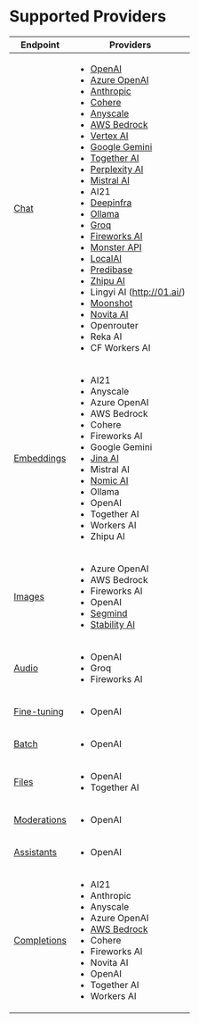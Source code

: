 # Supported Providers

| Endpoint                                 | Providers                                                                                                                                                                                                                                                                                                                                                                                                                                                                                                                                                                                                                                                                                                                                                                                                                                                                                                                                                                                                                                                                                                                                                                                                                                                                                                                                                                                                                                                                                                                                                                                                                                                                                                                                              |
| ---------------------------------------- | ------------------------------------------------------------------------------------------------------------------------------------------------------------------------------------------------------------------------------------------------------------------------------------------------------------------------------------------------------------------------------------------------------------------------------------------------------------------------------------------------------------------------------------------------------------------------------------------------------------------------------------------------------------------------------------------------------------------------------------------------------------------------------------------------------------------------------------------------------------------------------------------------------------------------------------------------------------------------------------------------------------------------------------------------------------------------------------------------------------------------------------------------------------------------------------------------------------------------------------------------------------------------------------------------------------------------------------------------------------------------------------------------------------------------------------------------------------------------------------------------------------------------------------------------------------------------------------------------------------------------------------------------------------------------------------------------------------------------------------------------------ |
| [Chat](chat.md)                          | <ul><li><a href="../welcome/integration-guides/openai.md">OpenAI</a></li><li><a href="../welcome/integration-guides/azure-openai.md">Azure OpenAI</a></li><li><a href="../welcome/integration-guides/anthropic.md">Anthropic</a></li><li><a href="../welcome/integration-guides/cohere.md">Cohere</a></li><li><a href="../welcome/integration-guides/anyscale-llama2-mistral-zephyr.md">Anyscale</a></li><li><a href="../welcome/integration-guides/aws-bedrock.md">AWS Bedrock</a></li><li><a href="../welcome/integration-guides/vercel.md">Vertex AI</a></li><li><a href="../welcome/integration-guides/gemini.md">Google Gemini</a></li><li><a href="../welcome/integration-guides/together-ai.md">Together AI</a></li><li><a href="../welcome/integration-guides/perplexity-ai.md">Perplexity AI</a></li><li><a href="../welcome/integration-guides/mistral-ai.md">Mistral AI</a></li><li>AI21</li><li><a href="../welcome/integration-guides/deepinfra.md">Deepinfra</a></li><li><a href="../welcome/integration-guides/ollama.md">Ollama</a></li><li><a href="../welcome/integration-guides/groq.md">Groq</a></li><li><a href="../welcome/integration-guides/fireworks.md">Fireworks AI</a></li><li><a href="../welcome/integration-guides/monster-api.md">Monster API</a></li><li><a href="../welcome/integration-guides/local-ai.md">LocalAI</a></li><li><a href="../welcome/integration-guides/predibase.md">Predibase</a></li><li><a href="../welcome/integration-guides/zhipu.md">Zhipu AI</a></li><li>Lingyi AI (<a href="http://01.ai/">http://01.ai/</a>)</li><li><a href="https://www.moonshot.cn/">Moonshot</a></li><li><a href="https://novita.ai/">Novita AI</a></li><li>Openrouter</li><li>Reka AI</li><li>CF Workers AI</li></ul> |
| [Embeddings](embeddings.md)              | <ul><li>AI21</li><li>Anyscale</li><li>Azure OpenAI</li><li>AWS Bedrock</li><li>Cohere</li><li>Fireworks AI</li><li>Google Gemini</li><li><a href="../welcome/integration-guides/jina-ai.md">Jina AI</a></li><li>Mistral AI</li><li><a href="../welcome/integration-guides/nomic.md">Nomic AI</a></li><li>Ollama</li><li>OpenAI</li><li>Together AI</li><li>Workers AI</li><li>Zhipu AI</li></ul>                                                                                                                                                                                                                                                                                                                                                                                                                                                                                                                                                                                                                                                                                                                                                                                                                                                                                                                                                                                                                                                                                                                                                                                                                                                                                                                                                       |
| [Images](images/)                        | <ul><li>Azure OpenAI</li><li>AWS Bedrock</li><li>Fireworks AI</li><li>OpenAI</li><li><a href="../welcome/integration-guides/segmind.md">Segmind</a></li><li><a href="../welcome/integration-guides/stability-ai.md">Stability AI</a></li></ul>                                                                                                                                                                                                                                                                                                                                                                                                                                                                                                                                                                                                                                                                                                                                                                                                                                                                                                                                                                                                                                                                                                                                                                                                                                                                                                                                                                                                                                                                                                         |
| [Audio](audio/)                          | <ul><li>OpenAI</li><li>Groq</li><li>Fireworks AI</li></ul>                                                                                                                                                                                                                                                                                                                                                                                                                                                                                                                                                                                                                                                                                                                                                                                                                                                                                                                                                                                                                                                                                                                                                                                                                                                                                                                                                                                                                                                                                                                                                                                                                                                                                             |
| [Fine-tuning](fine-tuning/)              | <ul><li>OpenAI</li></ul>                                                                                                                                                                                                                                                                                                                                                                                                                                                                                                                                                                                                                                                                                                                                                                                                                                                                                                                                                                                                                                                                                                                                                                                                                                                                                                                                                                                                                                                                                                                                                                                                                                                                                                                               |
| [Batch](batch/)                          | <ul><li>OpenAI</li></ul>                                                                                                                                                                                                                                                                                                                                                                                                                                                                                                                                                                                                                                                                                                                                                                                                                                                                                                                                                                                                                                                                                                                                                                                                                                                                                                                                                                                                                                                                                                                                                                                                                                                                                                                               |
| [Files](files/)                          | <ul><li>OpenAI</li><li>Together AI</li></ul>                                                                                                                                                                                                                                                                                                                                                                                                                                                                                                                                                                                                                                                                                                                                                                                                                                                                                                                                                                                                                                                                                                                                                                                                                                                                                                                                                                                                                                                                                                                                                                                                                                                                                                           |
| [Moderations](moderations.md)            | <ul><li>OpenAI</li></ul>                                                                                                                                                                                                                                                                                                                                                                                                                                                                                                                                                                                                                                                                                                                                                                                                                                                                                                                                                                                                                                                                                                                                                                                                                                                                                                                                                                                                                                                                                                                                                                                                                                                                                                                               |
| [Assistants](assistants-api/assistants/) | <ul><li>OpenAI</li></ul>                                                                                                                                                                                                                                                                                                                                                                                                                                                                                                                                                                                                                                                                                                                                                                                                                                                                                                                                                                                                                                                                                                                                                                                                                                                                                                                                                                                                                                                                                                                                                                                                                                                                                                                               |
| [Completions](completions.md)            | <ul><li>AI21</li><li>Anthropic</li><li>Anyscale</li><li>Azure OpenAI</li><li><a href="https://novita.ai/">AWS Bedrock</a></li><li>Cohere</li><li>Fireworks AI</li><li>Novita AI</li><li>OpenAI</li><li>Together AI</li><li>Workers AI</li></ul>                                                                                                                                                                                                                                                                                                                                                                                                                                                                                                                                                                                                                                                                                                                                                                                                                                                                                                                                                                                                                                                                                                                                                                                                                                                                                                                                                                                                                                                                                                        |
